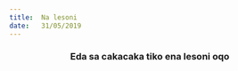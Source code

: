 ```yaml
---
title:  Na lesoni
date:   31/05/2019
---
```


### <center>Eda sa cakacaka tiko ena lesoni oqo</center>